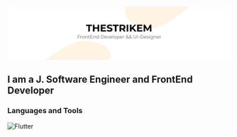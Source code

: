 [![Header](https://github.com/TheStrikeM/thestrikem/blob/main/thestrikem.png)](https://vk.com/thestrikem)

## I am a J. Software Engineer and FrontEnd Developer

### Languages and Tools
![Flutter](https://img.shields.io/badge/ReactJS-000000?style=for-the-badge&logo=react)
